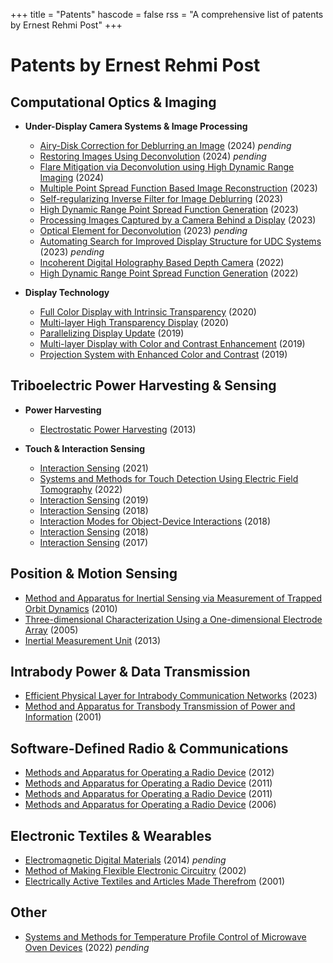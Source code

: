+++
title = "Patents"
hascode = false
rss = "A comprehensive list of patents by Ernest Rehmi Post"
+++

# Patents by Ernest Rehmi Post

## Computational Optics & Imaging
- **Under-Display Camera Systems & Image Processing**
  - [Airy-Disk Correction for Deblurring an Image](https://patents.google.com/patent/US20240169497A1) (2024) *pending*
  - [Restoring Images Using Deconvolution](https://patents.google.com/patent/US20240177278A1) (2024) *pending*
  - [Flare Mitigation via Deconvolution using High Dynamic Range Imaging](https://patents.google.com/patent/US11889033B2) (2024)
  - [Multiple Point Spread Function Based Image Reconstruction](https://patents.google.com/patent/US11721001B2) (2023)
  - [Self-regularizing Inverse Filter for Image Deblurring](https://patents.google.com/patent/US11722796B2) (2023)
  - [High Dynamic Range Point Spread Function Generation](https://patents.google.com/patent/US11637965B2) (2023)
  - [Processing Images Captured by a Camera Behind a Display](https://patents.google.com/patent/US11575865B2) (2023)
  - [Optical Element for Deconvolution](https://patents.google.com/patent/US20230119549A1) (2023) *pending*
  - [Automating Search for Improved Display Structure for UDC Systems](https://patents.google.com/patent/US20230042592A1) (2023) *pending*
  - [Incoherent Digital Holography Based Depth Camera](https://patents.google.com/patent/US11443448B2) (2022)
  - [High Dynamic Range Point Spread Function Generation](https://patents.google.com/patent/US11343440B1) (2022)

- **Display Technology**
  - [Full Color Display with Intrinsic Transparency](https://patents.google.com/patent/US10565925B2) (2020)
  - [Multi-layer High Transparency Display](https://patents.google.com/patent/US10554962B2) (2020)
  - [Parallelizing Display Update](https://patents.google.com/patent/US10515606B2) (2019)
  - [Multi-layer Display with Color and Contrast Enhancement](https://patents.google.com/patent/US10453371B2) (2019)
  - [Projection System with Enhanced Color and Contrast](https://patents.google.com/patent/US10375365B2) (2019)

## Triboelectric Power Harvesting & Sensing
- **Power Harvesting**
  - [Electrostatic Power Harvesting](https://patents.google.com/patent/US8519677B2) (2013)

- **Touch & Interaction Sensing**
  - [Interaction Sensing](https://patents.google.com/patent/US10955983B2) (2021)
  - [Systems and Methods for Touch Detection Using Electric Field Tomography](https://patents.google.com/patent/US11237687B2) (2022)
  - [Interaction Sensing](https://patents.google.com/patent/US10318090B2) (2019)
  - [Interaction Sensing](https://patents.google.com/patent/US10108305B2) (2018)
  - [Interaction Modes for Object-Device Interactions](https://patents.google.com/patent/US10042446B2) (2018)
  - [Interaction Sensing](https://patents.google.com/patent/US10042504B2) (2018)
  - [Interaction Sensing](https://patents.google.com/patent/US9569055B2) (2017)

## Position & Motion Sensing
- [Method and Apparatus for Inertial Sensing via Measurement of Trapped Orbit Dynamics](https://patents.google.com/patent/US7755765B2) (2010)
- [Three-dimensional Characterization Using a One-dimensional Electrode Array](https://patents.google.com/patent/US6891382B2) (2005)
- [Inertial Measurement Unit](https://patents.google.com/patent/US8590377B2) (2013)

## Intrabody Power & Data Transmission
- [Efficient Physical Layer for Intrabody Communication Networks](https://patents.google.com/patent/US11700069B2) (2023)
- [Method and Apparatus for Transbody Transmission of Power and Information](https://patents.google.com/patent/US6211799B1) (2001)

## Software-Defined Radio & Communications
- [Methods and Apparatus for Operating a Radio Device](https://patents.google.com/patent/US8330580B2) (2012)
- [Methods and Apparatus for Operating a Radio Device](https://patents.google.com/patent/US7999658B1) (2011)
- [Methods and Apparatus for Operating a Radio Device](https://patents.google.com/patent/US7961078B1) (2011)
- [Methods and Apparatus for Operating a Radio Device](https://patents.google.com/patent/US7075412B1) (2006)

## Electronic Textiles & Wearables
- [Electromagnetic Digital Materials](https://patents.google.com/patent/US20140145522A1) (2014) *pending*
- [Method of Making Flexible Electronic Circuitry](https://patents.google.com/patent/US6493933B1) (2002)
- [Electrically Active Textiles and Articles Made Therefrom](https://patents.google.com/patent/US6210771B1) (2001)

## Other
- [Systems and Methods for Temperature Profile Control of Microwave Oven Devices](https://patents.google.com/patent/US20220377856A1) (2022) *pending*